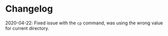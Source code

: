 # Changelog

2020-04-22: Fixed issue with the `cp` command, was using the wrong value for current directory.
